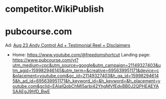 # competitor.WikiPublish

# pubcourse.com
Ad: [Aug 23 Andy Control Ad + Testimonial Reel + Disclaimers](https://youtu.be/jyGqieD3UMg)
- Home: https://www.youtube.com/@freedomshortcut
Landing page: 
https://www.pubcourse.com/yt?utm_medium=cpc&utm_source=google&utm_campaign=21149327403&utm_agid=159982946145&utm_term=&creative=695639951171&device=c&placement=youtube.com&gc_id=21149327403&h_ga_id=159982946145&h_ad_id=695639951171&h_keyword_id=&h_keyword=&h_placement=youtube.com&gclid=EAIaIQobChMI5arbi42YhgMVfEdvBB0J2QPHEAEYASAAEgJ9hfD_BwE
